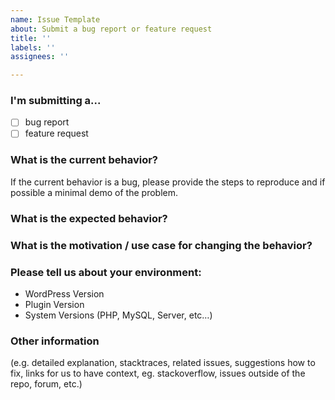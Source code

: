 ```yaml
---
name: Issue Template
about: Submit a bug report or feature request
title: ''
labels: ''
assignees: ''

---
```


### **I'm submitting a...**
  - [ ] bug report
  - [ ] feature request

### What is the current behavior?

If the current behavior is a bug, please provide the steps to reproduce and if possible a minimal demo of the problem.

### What is the expected behavior?

### What is the motivation / use case for changing the behavior?

### Please tell us about your environment:

  - WordPress Version
  - Plugin Version
  - System Versions (PHP, MySQL, Server, etc…)


### Other information

(e.g. detailed explanation, stacktraces, related issues, suggestions how to fix, links for us to have context, eg. stackoverflow, issues outside of the repo, forum, etc.)

